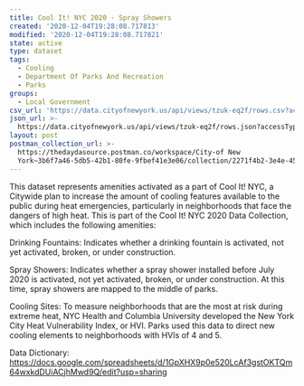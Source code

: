 ```yaml
---
title: Cool It! NYC 2020 - Spray Showers
created: '2020-12-04T19:28:08.717813'
modified: '2020-12-04T19:28:08.717821'
state: active
type: dataset
tags:
  - Cooling
  - Department Of Parks And Recreation
  - Parks
groups:
  - Local Government
csv_url: 'https://data.cityofnewyork.us/api/views/tzuk-eq2f/rows.csv?accessType=DOWNLOAD'
json_url: >-
  https://data.cityofnewyork.us/api/views/tzuk-eq2f/rows.json?accessType=DOWNLOAD
layout: post
postman_collection_url: >-
  https://thedaydasource.postman.co/workspace/City-of New
  York~3b6f7a46-5db5-42b1-80fe-9fbef41e3e06/collection/2271f4b2-3e4e-45a9-a7c8-9bb3a28cb677
---
```

This dataset represents amenities activated as a part of Cool It! NYC, a Citywide plan to increase the amount of cooling features available to the public during heat emergencies, particularly in neighborhoods that face the dangers of high heat. This is part of the Cool It! NYC 2020 Data Collection, which includes the following amenities:
  
Drinking Fountains: Indicates whether a drinking fountain is activated, not yet activated, broken, or under construction. 

Spray Showers: Indicates whether a spray shower installed before July 2020 is activated, not yet activated, broken, or under construction. At this time, spray showers are mapped to the middle of parks. 
 
Cooling Sites: To measure neighborhoods that are the most at risk during extreme heat, NYC Health and Columbia University developed the New York City Heat Vulnerability Index, or HVI. Parks used this data to direct new cooling elements to neighborhoods with HVIs of 4 and 5.
 
Data Dictionary: https://docs.google.com/spreadsheets/d/1GpXHX9p0e520LcAf3gstOKTQm64wxkdDUiACjhMwd9Q/edit?usp=sharing
